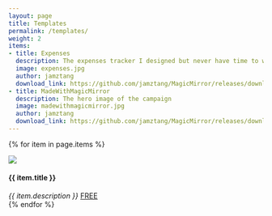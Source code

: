 ```yaml
---
layout: page
title: Templates
permalink: /templates/
weight: 2
items:
- title: Expenses
  description: The expenses tracker I designed but never have time to work on
  image: expenses.jpg
  author: jamztang
  download_link: https://github.com/jamztang/MagicMirror/releases/download/templates/magicmirror-perspective-expenses.sketch
- title: MadeWithMagicMirror
  description: The hero image of the campaign
  image: madewithmagicmirror.jpg
  author: jamztang
  download_link: https://github.com/jamztang/MagicMirror/releases/download/templates/magicmirror-perspective-madewithmagicmirror.sketch
---
```


<div class="flex flex-wrap mxn2">

  {% for item in page.items %}
    <div class="flex sm-col-6 border-box p1 template">
      <div class="p1 border rounded">
        <img src="/images/templates/{{ item.image }}" height="auto" />
        <div class="mx-auto">
        <span class="flex flex-center">
	        <span class="flex-auto">
		        <h4 class="title mt1 mb1 bold">{{ item.title }}</h4>
		        <i class="meta m0">{{ item.description }}</i>
		    </span>
	    	<a href="{{ item.download_link }}" class="border-box center btn btn-outline green flex-none" width="100px" max-width="100px">FREE</a>
		</span>
		</div>
      </div>
    </div>
  {% endfor %}

</div>

